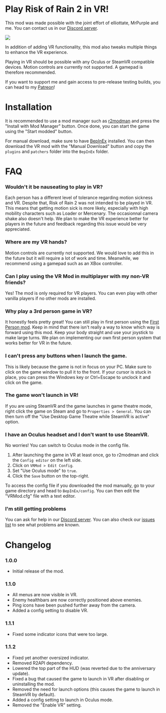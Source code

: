 
# Play Risk of Rain 2 in VR!
This mod was made possible with the joint effort of elliottate, MrPurple and me. You can contact us in our [Discord server](https://discord.gg/eQ7Fwac).

![](https://thumbs.gfycat.com/UnfitAdoredBooby-size_restricted.gif)

In addition of adding VR functionality, this mod also tweaks multiple things to enhance the VR experience.

Playing in VR should be possible with any Oculus or SteamVR compatible devices. Motion controls are currently not supported. A gamepad is therefore recommended.

If you want to support me and gain access to pre-release testing builds, you can head to my [Patreon](https://www.patreon.com/DrBibop)!

# Installation
It is recommended to use a mod manager such as [r2modman](https://thunderstore.io/package/ebkr/r2modman/) and press the "Install with Mod Manager" button. Once done, you can start the game using the "Start modded" button.

For manual download, make sure to have [BepInEx](https://thunderstore.io/package/bbepis/BepInExPack/) installed. You can then download the VR mod with the "Manual Download" button and copy the `plugins` and `patchers` folder into the `BepInEx` folder.

# FAQ
### Wouldn't it be nauseating to play in VR?
Each person has a different level of tolerance regarding motion sickness and VR. Despite that, Risk of Rain 2 was not intended to be played in VR. This means that getting motion sick is more likely, especially with high mobility characters such as Loader or Mercenary. The occasionnal camera shake also doesn't help. We plan to make the VR experience better for players in the future and feedback regarding this issue would be very appreciated.

### Where are my VR hands?
Motion controls are currently not supported. We would love to add this in the future but it will require a lot of work and time. Meanwhile, we recommend using a gamepad such as an XBox controller.

### Can I play using the VR Mod in multiplayer with my non-VR friends?
Yes! The mod is only required for VR players. You can even play with other vanilla players if no other mods are installed.

### Why play a 3rd person game in VR?
It honestly feels pretty great! You can still play in first person using the [First Person mod](https://thunderstore.io/package/mistername/FirstPersonView/). Keep in mind that there isn't really a way to know which way is forward using this mod. Keep your body straight and use your joystick to make large turns. We plan on implementing our own first person system that works better for VR in the future.

### I can't press any buttons when I launch the game.
This is likely because the game is not in focus on your PC. Make sure to click on the game window to pull it to the front. If your cursor is stuck in place, you can press the Windows key or Ctrl+Escape to unclock it and click on the game.

### The game won't launch in VR!
If you are using SteamVR and the game launches in game theatre mode, right click the game on Steam and go to `Properties > General`. You can then turn off the "Use Desktop Game Theatre while SteamVR is active" option.

### I have an Oculus headset and I don't want to use SteamVR.
No worries! You can switch to Oculus mode in the config file.
1. After launching the game in VR at least once, go to r2modman and click the `Config editor` on the left side.
2. Click on `VRMod > Edit Config`.
3. Set "Use Oculus mode" to `true`.
4. Click the `Save` button on the top-right.

To access the config file if you downloaded the mod manually, go to your game directory and head to `BepInEx/config`. You can then edit the "VRMod.cfg" file with a text editor.

### I'm still getting problems
You can ask for help in our [Discord server](https://discord.gg/eQ7Fwac). You can also check our [issues list](https://github.com/DrBibop/RoR2VRMod/issues) to see what problems are known.


# Changelog
### 1.0.0
- Initial release of the mod.

### 1.1.0
- All menus are now visible in VR.
- Enemy healthbars are now correctly positioned above enemies.
- Ping icons have been pushed further away from the camera.
- Added a config setting to disable VR.

### 1.1.1
- Fixed some indicator icons that were too large.

### 1.1.2
- Fixed yet another oversized indicator.
- Removed R2API dependency.
- Lowered the top part of the HUD (was reverted due to the anniversary update).
- Fixed a bug that caused the game to launch in VR after disabling or uninstalling the mod.
- Removed the need for launch options (this causes the game to launch in SteamVR by default).
- Added a config setting to launch in Oculus mode.
- Removed the "Enable VR" setting.